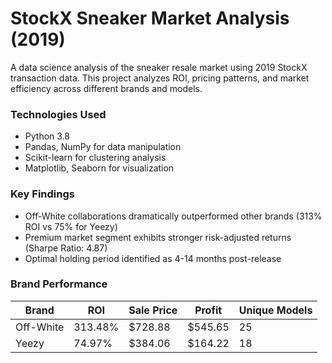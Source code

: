 # StockX Sneaker Market Analysis (2019)
A data science analysis of the sneaker resale market using 2019 StockX transaction data. This project analyzes ROI, pricing patterns, and market efficiency across different brands and models.

### Technologies Used
- Python 3.8
- Pandas, NumPy for data manipulation
- Scikit-learn for clustering analysis
- Matplotlib, Seaborn for visualization

### Key Findings
- Off-White collaborations dramatically outperformed other brands (313% ROI vs 75% for Yeezy)
- Premium market segment exhibits stronger risk-adjusted returns (Sharpe Ratio: 4.87)
- Optimal holding period identified as 4-14 months post-release

### Brand Performance
|   Brand   |   ROI   | Sale Price |  Profit | Unique Models |
|-----------|---------|------------|---------|---------------|
| Off-White | 313.48% |  $728.88   | $545.65 |       25      |
| Yeezy     | 74.97%  |  $384.06   | $164.22 |       18      |


